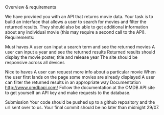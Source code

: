 Overview & requirements

We have provided you with an API that returns movie data. Your task is to build an interface that allows a user to search for movies and filter the returned results. They should also be able to get additional information about any individual movie (this may require a second call to the API). 
Requirements:

Must haves
A user can input a search term and see the returned movies
A user can input a year and see the returned results
Returned results should display the movie poster, title and release year
The site should be responsive across all devices

Nice to haves 
A user can request more info about a particular movie
When the user first lands on the page some movies are already displayed
A user can filter the returned results in an appropriate way
Documentation
http://www.omdbapi.com/
Follow the documentation at the OMDB API site to get yourself an API key and make requests to the database.

Submission
Your code should be pushed up to a github repository and the url sent over to us. Your final commit should be no later than midnight 29/07.